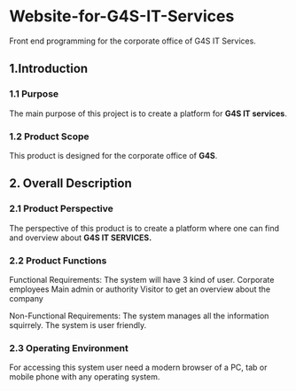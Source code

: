 # Website-for-G4S-IT-Services
Front end programming for the corporate office of G4S IT Services.

## 1.Introduction
### 1.1 Purpose
The main purpose of this project is to create a platform for **G4S IT services**.

### 1.2 Product Scope
This product is designed for the corporate office of **G4S**. 

## 2. Overall Description

### 2.1 Product Perspective
The perspective of this product is to create a platform where one can find and overview about **G4S IT SERVICES.**

### 2.2 Product Functions
Functional Requirements:
The system will have 3 kind of user.
Corporate employees
Main admin or authority
Visitor to get an overview about the company

Non-Functional Requirements:
The system manages all the information squirrely.
The system is user friendly.

### 2.3 Operating Environment
For accessing this system user need a modern browser of a PC, tab or mobile phone with any operating system.
